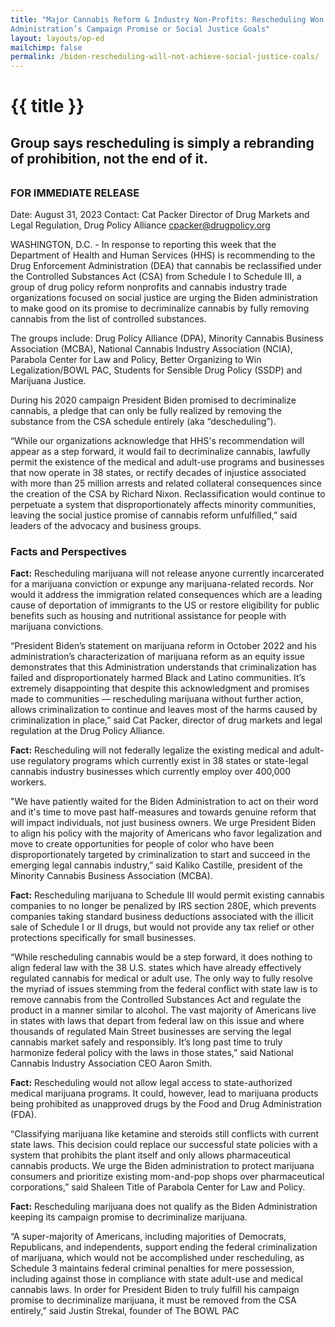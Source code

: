 ```yaml
---
title: "Major Cannabis Reform & Industry Non-Profits: Rescheduling Won’t Achieve Biden
Administration’s Campaign Promise or Social Justice Goals"
layout: layouts/op-ed
mailchimp: false
permalink: /biden-rescheduling-will-not-achieve-social-justice-coals/
---
```


# {{ title }}

<h2 style="margin-bottom: 2rem;">Group says rescheduling is simply a rebranding of prohibition, not the end of it.</h2>

### FOR IMMEDIATE RELEASE

Date: August 31, 2023
Contact: Cat Packer
Director of Drug Markets and Legal Regulation, Drug Policy Alliance [cpacker@drugpolicy.org](mailto:cpacker@drugpolicy.org)

WASHINGTON, D.C. - In response to reporting this week that the Department of Health and Human Services (HHS) is recommending to the Drug Enforcement Administration (DEA) that cannabis be reclassified under the Controlled Substances Act (CSA) from Schedule I to Schedule III, a group of drug policy reform nonprofits and cannabis industry trade organizations focused on social justice are urging the Biden administration to make good on its promise to decriminalize cannabis by fully removing cannabis from the list of controlled substances.

The groups include: Drug Policy Alliance (DPA), Minority Cannabis Business Association (MCBA), National Cannabis Industry Association (NCIA), Parabola Center for Law and Policy, Better Organizing to Win Legalization/BOWL PAC, Students for Sensible Drug Policy (SSDP) and Marijuana Justice.

During his 2020 campaign President Biden promised to decriminalize cannabis, a pledge that can only be fully realized by removing the substance from the CSA schedule entirely (aka “descheduling”).

“While our organizations acknowledge that HHS's recommendation will appear as a step forward, it would fail to decriminalize cannabis, lawfully permit the existence of the medical and adult-use programs and businesses that now operate in 38 states, or rectify decades of injustice associated with more than 25 million arrests and related collateral consequences since the creation of the CSA by Richard Nixon. Reclassification would continue to perpetuate a system that disproportionately affects minority communities, leaving the social justice promise of cannabis reform unfulfilled,” said leaders of the advocacy and business groups.

### Facts and Perspectives

**Fact:** Rescheduling marijuana will not release anyone currently incarcerated for a marijuana conviction or expunge any marijuana-related records. Nor would it address the immigration related consequences which are a leading cause of deportation of immigrants to the US or restore eligibility for public benefits such as housing and nutritional assistance for people with marijuana convictions.

“President Biden’s statement on marijuana reform in October 2022 and his administration’s characterization of marijuana reform as an equity issue demonstrates that this Administration understands that criminalization has failed and disproportionately harmed Black and Latino communities. It’s extremely disappointing that despite this acknowledgment and promises made to communities — rescheduling marijuana without further action, allows criminalization to continue and leaves most of the harms caused by criminalization in place,” said Cat Packer, director of drug markets and legal regulation at the Drug Policy Alliance.

**Fact:** Rescheduling will not federally legalize the existing medical and adult-use regulatory programs which currently exist in 38 states or state-legal cannabis industry businesses which currently employ over 400,000 workers.

"We have patiently waited for the Biden Administration to act on their word and it's time to move past half-measures and towards genuine reform that will impact individuals, not just business owners. We urge President Biden to align his policy with the majority of Americans who favor legalization and move to create opportunities for people of color who have been disproportionately targeted by criminalization to start and succeed in the emerging legal cannabis industry,” said Kaliko Castille, president of the Minority Cannabis Business Association (MCBA).

**Fact:** Rescheduling marijuana to Schedule III would permit existing cannabis companies to no longer be penalized by IRS section 280E, which prevents companies taking standard business deductions associated with the illicit sale of Schedule I or II drugs, but would not provide any tax relief or other protections specifically for small businesses.

“While rescheduling cannabis would be a step forward, it does nothing to align federal law with the 38 U.S. states which have already effectively regulated cannabis for medical or adult use. The only way to fully resolve the myriad of issues stemming from the federal conflict with state law is to remove cannabis from the Controlled Substances Act and regulate the product in a
manner similar to alcohol. The vast majority of Americans live in states with laws that depart from federal law on this issue and where thousands of regulated Main Street businesses are serving the legal cannabis market safely and responsibly. It’s long past time to truly harmonize federal policy with the laws in those states,” said National Cannabis Industry Association CEO Aaron Smith.

**Fact:** Rescheduling would not allow legal access to state-authorized medical marijuana programs. It could, however, lead to marijuana products being prohibited as unapproved drugs by the Food and Drug Administration (FDA).

“Classifying marijuana like ketamine and steroids still conflicts with current state laws. This decision could replace our successful state policies with a system that prohibits the plant itself and only allows pharmaceutical cannabis products. We urge the Biden administration to protect marijuana consumers and prioritize existing mom-and-pop shops over pharmaceutical corporations,” said Shaleen Title of Parabola Center for Law and Policy.

**Fact:** Rescheduling marijuana does not qualify as the Biden Administration keeping its campaign promise to decriminalize marijuana.

“A super-majority of Americans, including majorities of Democrats, Republicans, and independents, support ending the federal criminalization of marijuana, which would not be accomplished under rescheduling, as Schedule 3 maintains federal criminal penalties for mere possession, including against those in compliance with state adult-use and medical cannabis laws. In order for President Biden to truly fulfill his campaign promise to decriminalize marijuana, it must be removed from the CSA entirely,” said Justin Strekal, founder of The BOWL PAC
